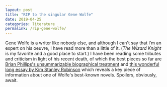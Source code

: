```yaml
---
layout: post
title: "RIP to the singular Gene Wolfe"
date: 2019-04-25
categories: literature
permalink: /rip-gene-wolfe/
---
```


Gene Wolfe is a writer like nobody else, and although I can't say that I'm an expert on his oeuvre, I have read more than a little of it. (*The Wizard Knight* is my favorite and a good place to start.) I have been reading some tributes and criticism in light of his recent death, of which the best pieces so far are [Brian Phillips's unsummarizable biographical treatment](https://www.theringer.com/2019/4/25/18515675/gene-wolfe-science-fiction-author) and [this wonderful long essay by Kim Stanley Robinson](https://www.nyrsf.com/2013/09/a-story-kim-stanley-robinson.html) which reveals a key piece of information about one of Wolfe's best-known novels. Spoilers, obviously, await.